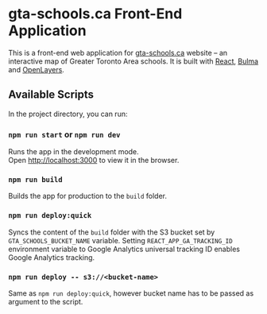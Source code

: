 # gta-schools.ca Front-End Application

This is a front-end web application for [gta-schools.ca](https://gta-schools.ca) website &ndash; an interactive map of Greater Toronto Area schools. It is built with [React](https://reactjs.org/), [Bulma](https://bulma.io/) and [OpenLayers](https://openlayers.org/).

## Available Scripts

In the project directory, you can run:

### `npm run start` or `npm run dev`

Runs the app in the development mode.\
Open [http://localhost:3000](http://localhost:3000) to view it in the browser.

### `npm run build`

Builds the app for production to the `build` folder.

### `npm run deploy:quick`

Syncs the content of the `build` folder with the S3 bucket set by `GTA_SCHOOLS_BUCKET_NAME` variable. Setting `REACT_APP_GA_TRACKING_ID` environment variable to Google Analytics universal tracking ID enables Google Analytics tracking.

### `npm run deploy -- s3://<bucket-name>`

Same as `npm run deploy:quick`, however bucket name has to be passed as argument to the script.
